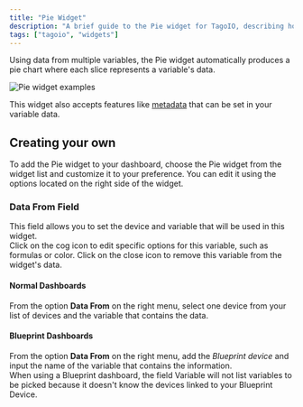 ```yaml
---
title: "Pie Widget"
description: "A brief guide to the Pie widget for TagoIO, describing how it uses variable data to produce pie charts and how to add and customize the widget on a dashboard."
tags: ["tagoio", "widgets"]
---
```

Using data from multiple variables, the Pie widget automatically produces a pie chart where each slice represents a variable's data.

![Pie widget examples](/docs_imagem/tagoio/pie-widget-2.png)

This widget also accepts features like [metadata](/docs/tagoio/devices/payload-parser/metadata) that can be set in your variable data.

## Creating your own

To add the Pie widget to your dashboard, choose the Pie widget from the widget list and customize it to your preference. You can edit it using the options located on the right side of the widget.


### Data From Field

This field allows you to set the device and variable that will be used in this widget.  
Click on the cog icon to edit specific options for this variable, such as formulas or color. Click on the close icon to remove this variable from the widget's data.

#### Normal Dashboards

From the option **Data From** on the right menu, select one device from your list of devices and the variable that contains the data.

#### Blueprint Dashboards

From the option **Data From** on the right menu, add the *Blueprint device* and input the name of the variable that contains the information.  
When using a Blueprint dashboard, the field Variable will not list variables to be picked because it doesn't know the devices linked to your Blueprint Device.